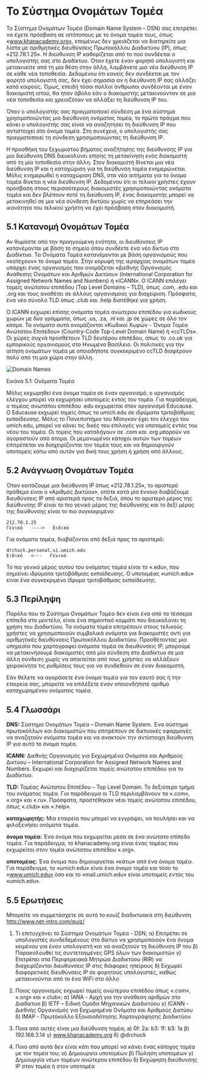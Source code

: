 Το Σύστημα Ονομάτων Τομέα
=========================

Το Σύστημα Ονομάτων Τομέα (Domain Name System – DSN) σας επιτρέπει να έχετε πρόσβαση σε ιστότοπους με το όνομα τομέα τους, όπως «www.khanacademy.org», επομένως δεν χρειάζεται να διατηρείτε μια λίστα με αριθμητικές διευθύνσεις Πρωτοκόλλου Διαδικτύου (IP), όπως «212.78.1.25». Η διεύθυνση IP καθορίζεται από το πού συνδέεται ο υπολογιστής σας στο Διαδίκτυο. Όταν έχετε έναν φορητό υπολογιστή και μετακινείτε από τη μία θέση στην άλλη, λαμβάνετε μια νέα διεύθυνση IP σε κάθε νέα τοποθεσία. Δεδομένου ότι κανείς δεν συνδέεται με τον φορητό υπολογιστή σας, δεν έχει σημασία αν η διεύθυνση IP σας αλλάζει κατά καιρούς. Όμως, επειδή τόσοι πολλοί άνθρωποι συνδέονται με έναν διακομιστή ιστού, θα ήταν άβολο εάν ο διακομιστής μετακινούνταν σε μια νέα τοποθεσία και χρειαζόταν να αλλάξει τη διεύθυνση IP του.

Όταν ο υπολογιστής σας πραγματοποιεί σύνδεση με ένα σύστημα χρησιμοποιώντας μια διεύθυνση ονόματος τομέα, το πρώτο πράγμα που κάνει ο υπολογιστής σας είναι να αναζητήσει τη διεύθυνση IP που αντιστοιχεί στο όνομα τομέα. Στη συνέχεια, ο υπολογιστής σας πραγματοποιεί τη σύνδεση χρησιμοποιώντας τη διεύθυνση IP.

Η προσθήκη του ξεχωριστού βήματος αναζήτησης της διεύθυνσης IP για μια διεύθυνση DNS διευκολύνει επίσης τη μετακίνηση ενός διακομιστή από τη μία τοποθεσία στην άλλη. Στον διακομιστή δίνεται μια νέα διεύθυνση IP και η καταχώριση για τη διεύθυνση τομέα ενημερώνεται. Μόλις ενημερωθεί η καταχώριση DNS, στα νέα αιτήματα για το όνομα τομέα δίνεται η νέα διεύθυνση IP. Δεδομένου ότι οι τελικοί χρήστες έχουν πρόσβαση στους περισσότερους διακομιστές χρησιμοποιώντας ονόματα τομέα και δεν βλέπουν ποτέ τη διεύθυνση IP, ένας διακομιστής μπορεί να μετακινηθεί σε μια νέα σύνδεση δικτύου χωρίς να επηρεάσει την ικανότητα του τελικού χρήστη να έχει πρόσβαση στον διακομιστή.

5.1 Κατανομή Ονομάτων Τομέα
---------------------------
Αν θυμάστε από την προηγούμενη ενότητα, οι διευθύνσεις IP κατανέμονται με βάση το σημείο όπου συνδέετε ένα νέο δίκτυο στο Διαδίκτυο. Τα Ονόματα Τομέα κατανέμονται με βάση οργανισμούς που «κατέχουν» το όνομα τομέα. Στην κορυφή της ιεραρχίας ονομάτων τομέα υπάρχει ένας οργανισμός που ονομάζεται «Διεθνής Οργανισμός Ανάθεσης Ονομάτων και Αριθμών Δικτύου» (International Corporation for Assigned Network Names and Numbers) ή «ICANN». Ο ICANN επιλέγει τομείς ανώτατου επιπέδου (Top Level Domains – TLD), όπως .com, .edu και .org και τους αναθέτει σε άλλους οργανισμούς για διαχείριση. Πρόσφατα, ένα νέο σύνολο TLD όπως .club και .help διατέθηκε για χρήση.

Ο ICANN εκχωρεί επίσης ονόματα τομέα ανώτερου επιπέδου για κωδικούς χωρών με δύο γράμματα, όπως .us, .za, .nl και .jp σε χώρες σε όλο τον κόσμο. Τα ονόματα αυτά ονομάζονται «Κωδικοί Χωρών - Όνομα Τομέα Ανώτατου Επιπέδου» (Country-Code Top-Level Domain Name) ή «ccTLDs». Οι χώρες συχνά προσθέτουν TLD δευτέρου επιπέδου, όπως το .co.uk για εμπορικούς οργανισμούς στο Ηνωμένο Βασίλειο. Οι πολιτικές για την αίτηση ονομάτων τομέα με οποιοδήποτε συγκεκριμένο ccTLD διαφέρουν πολύ από τη μια χώρα στην άλλη.

![Domain Names](../sketchnote/DNS)

Εικόνα 5.1: Ονόματα Τομέα

Μόλις εκχωρηθεί ένα όνομα τομέα σε έναν οργανισμό, ο οργανισμός ελέγχου μπορεί να εκχωρήσει υποτομείς εντός του τομέα. Για παράδειγμα, ο τομέας ανωτάτου επιπέδου .edu εκχωρείται στον οργανισμό Educause. Ο Educause εκχωρεί τομείς όπως το umich.edu σε ιδρύματα τριτοβάθμιας εκπαίδευσης. Μόλις το Πανεπιστήμιο του Μίσιγκαν έχει τον έλεγχο του umich.edu, μπορεί να κάνει τις δικές του επιλογές για υποτομείς εντός του νέου του τομέα. Οι τομείς που καταλήγουν σε .com και .org μπορούν να αγοραστούν από άτομα. Οι μεμονωμένοι κάτοχοι αυτών των τομέων επιτρέπεται να διαχειρίζονται τον τομέα τους και να δημιουργούν υποτομείς κάτω από αυτόν για δική τους χρήση ή χρήση από άλλους.

5.2 Ανάγνωση Ονομάτων Τομέα
---------------------------
Όταν κοιτάζουμε μια διεύθυνση IP όπως «212.78.1.25», το αριστερό πρόθεμα είναι ο «Αριθμός Δικτύου», οπότε κατά μία έννοια διαβάζουμε διευθύνσεις IP από αριστερά προς τα δεξιά, όπου το αριστερό μέρος της διεύθυνσης IP είναι το πιο γενικό μέρος της διεύθυνσης και το δεξί μέρος της διεύθυνσης είναι το πιο συγκεκριμένο:

    212.78.1.25
    Γενικό   ---->   Ειδικό

Για ονόματα τομέα, διαβάζονται από δεξιά προς τα αριστερά:

    drchuck.personal.si.umich.edu
    Ειδικό   <---   Γενικό

Το πιο γενικό μέρος αυτού του ονόματος τομέα είναι το «.edu», που σημαίνει ιδρύματα τριτοβάθμιας εκπαίδευσης. Ο υποτομέας «umich.edu» είναι ένα συγκεκριμένο ίδρυμα τριτοβάθμιας εκπαίδευσης.

5.3 Περίληψη
------------
Παρόλο που το Σύστημα Ονομάτων Τομέα δεν είναι ένα από τα τέσσερα επίπεδα στο μοντέλο, είναι ένα σημαντικό κομμάτι που διευκολύνει τη χρήση του Διαδικτύου. Τα ονόματα τομέα επιτρέπουν στους τελικούς χρήστες να χρησιμοποιούν συμβολικά ονόματα για διακομιστές αντί για αριθμητικές διευθύνσεις Πρωτοκόλλου Διαδικτύου. Προσθέτοντας μια υπηρεσία που χαρτογραφεί ονόματα τομέα σε διευθύνσεις IP, μπορούμε να μετακινήσουμε διακομιστές από μία σύνδεση στο Διαδίκτυο σε μια άλλη σύνδεση χωρίς να απαιτείται από τους χρήστες να αλλάξουν χειροκίνητα τις ρυθμίσεις τους για να συνδεθούν σε έναν διακομιστή.

Εάν θέλετε να αγοράσετε ένα όνομα τομέα για τον εαυτό σας ή την εταιρεία σας, μπορείτε να επιλέξετε έναν οποιονδήποτε αριθμό καταχωρημένου ονόματος τομέα.

5.4 Γλωσσάρι
------------
**DNS:** Σύστημα Ονομάτων Τομέα – Domain Name System. Ένα σύστημα πρωτοκόλλων και διακομιστών που επιτρέπουν σε δικτυακές εφαρμογές να αναζητούν ονόματα τομέα και να ανακτούν την αντίστοιχη διεύθυνση IP για αυτό το όνομα τομέα.

**ICANN:** Διεθνής Οργανισμός για Εκχωρημένα Ονόματα και Αριθμούς Δικτύου – International Corporation for Assigned Network Names and Numbers. Εκχωρεί και διαχειρίζεται τομείς ανώτατου επιπέδου για το Διαδίκτυο.

**TLD:** Τομέας Ανώτατου Επιπέδου – Top Level Domain. Το δεξιότερο τμήμα του ονόματος τομέα. Για παράδειγμα οι TLD περιλαμβάνουν τα «.com», «.org» και «.ru». Πρόσφατα, προστέθηκαν νέοι τομείς ανώτατου επιπέδου, όπως «.club» και «.help».

**καταχωρητής:** Μια εταιρεία που μπορεί να εγγράψει, να πουλήσει και να φιλοξενήσει ονόματα τομέα.

**όνομα τομέα:** Ένα όνομα που εκχωρείται μέσα σε ένα ανώτατο επίπεδο τομέα. Για παράδειγμα, το khanacademy.org είναι ένας τομέας που εκχωρείται στον τομέα ανώτατου επιπέδου «.org».

**υποτομέας:** Ένα όνομα που δημιουργείται «κάτω» από ένα όνομα τομέα. Για παράδειγμα, το «umich.edu» είναι ένα όνομα τομέα και τόσο το «www.umich.edu» όσο και το «mail.umich.edu» είναι υποτομείς εντός του «umich.edu».

5.5 Ερωτήσεις
-------------
Μπορείτε να συμμετάσχετε σε αυτό το κουίζ διαδικτυακά στη διεύθυνση http://www.net-intro.com/quiz/

1. Τι επιτυγχάνει το Σύστημα Ονομάτων Τομέα - DSN;
α) Επιτρέπει σε υπολογιστές συνδεδεμένους στο δίκτυο να χρησιμοποιούν ένα όνομα κειμένου για έναν υπολογιστή και να αναζητούν τη διεύθυνση IP του
β) Παρακολουθεί τις συντεταγμένες GPS όλων των διακομιστών
γ) Επιτρέπει στα Περιφερειακά Μητρώα Διαδικτύου (RIR) να διαχειρίζονται διευθύνσεις IP στις διάφορες ηπείρους
δ) Εκχωρεί διαφορετικές διευθύνσεις IP σε φορητούς υπολογιστές, καθώς μετακινούνται από το ένα WiFi στο άλλο

2. Ποιος οργανισμός εκχωρεί τομείς ανώτερου επιπέδου όπως «.com», «.org» και «.club»;
α) IANA - Αρχή για την ανάθεση αριθμών στο Διαδίκτυο
β) IETF – Ειδική Ομάδα Μηχανικών Διαδικτύου
γ) ICANN - Διεθνής Οργανισμός για Εκχωρημένα Ονόματα και Αριθμούς Δικτύου
δ) IMAP - Πρωτόκολλο Εξουσιοδότησης Χαρτογράφησης Διαδικτύου

3. Ποια από αυτές είναι μια διεύθυνση τομέα;
a) 0f: 2a: b3: 1f: b3: 1a
β) 192.168.3.14
γ) www.khanacademy.org
δ) @drchuck

4. Ποιο από αυτά δεν είναι κάτι που μπορεί να κάνει ένας κάτοχος τομέα με τον τομέα του;
α) Δημιουργία υποτομέων
β) Πώληση υποτομέων
γ) Δημιουργία νέων τομέων ανώτερου επιπέδου
δ) Εκχώρηση διεύθυνσης IP στον τομέα ή στον υποτομέα
